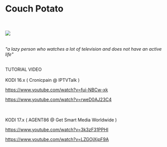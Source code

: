 # <b>Couch Potato</b><br><br>
<img src="http://s27.postimg.org/3x30gyjqb/potato1.png"><br><br><br>
<i>"a lazy person who watches a lot of television and does not have an active life"</i>
<br><br>

TUTORIAL VIDEO 
<br><br>
KODI 16.x ( Cronicpain @ IPTVTalk )

https://www.youtube.com/watch?v=fui-NBCw-xk

https://www.youtube.com/watch?v=rweD0AJ23C4

<br><br>
KODI 17.x ( AGENT86 @ Get Smart Media Worldwide )

https://www.youtube.com/watch?v=3k3zF31PPHI

https://www.youtube.com/watch?v=LZGOjXjpF9A
